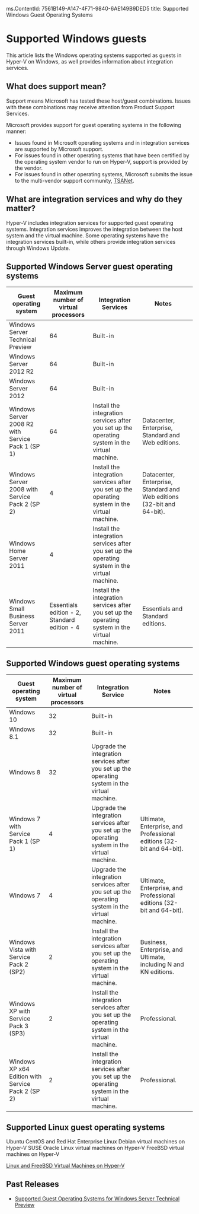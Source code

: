 ms.ContentId: 7561B149-A147-4F71-9840-6AE149B9DED5
title: Supported Windows Guest Operating Systems


# Supported Windows guests
This article lists the Windows operating systems supported as guests in Hyper-V on Windows, as well provides information about integration services. 


## What does support mean? 
Support means Microsoft has tested these host/guest combinations.  Issues with these combinations may receive attention from Product Support Services.
 
Microsoft provides support for guest operating systems in the following manner:
* Issues found in Microsoft operating systems and in integration services are supported by Microsoft support.
* For issues found in other operating systems that have been certified by the operating system vendor to run on Hyper-V, support is provided by the vendor.
* For issues found in other operating systems, Microsoft submits the issue to the multi-vendor support community, [TSANet](http://www.tsanet.org/).
<!-- links to support stuff-->

## What are integration services and why do they matter?
Hyper-V includes integration services for supported guest operating systems.  Integration services improves the integration between the host system and the virtual machine. Some operating systems have the integration services built-in, while others provide integration services through Windows Update.

## Supported Windows Server guest operating systems

 |  Guest operating system  |  Maximum number of virtual processors  |  Integration Services  |  Notes  | 	 | 
 | ----- | ----- | ----- | ----- | ----- |
 |  Windows Server Technical Preview | 64 | Built-in |    | 	 | 
 |  Windows Server 2012 R2 | 64 | Built-in |    | 	 | 
 |  Windows Server 2012 | 64 | Built-in |     | 	 | 
 |  Windows Server 2008 R2 with Service Pack 1 (SP 1) | 64 | Install the integration services after you set up the operating system in the virtual machine. | Datacenter, Enterprise, Standard and Web editions.  | 	 | 
 |  Windows Server 2008 with Service Pack 2 (SP 2) | 4 | Install the integration services after you set up the operating system in the virtual machine. | Datacenter, Enterprise, Standard and Web editions (32-bit and 64-bit).  | 	 | 
 |  Windows Home Server 2011 | 4 | Install the integration services after you set up the operating system in the virtual machine. |     | 	 | 
 |  Windows Small Business Server 2011  |  Essentials edition - 2, Standard edition - 4  |  Install the integration services after you set up the operating system in the virtual machine.  |  Essentials and Standard editions.  | 		 | 
 
 
## Supported Windows guest operating systems

 |  Guest operating system |  Maximum number of virtual processors |  Integration Service  |  Notes  | 	|
 | ----- | ----- | ----- | ----- | ----- |
 | Windows 10 | 32 | Built-in |  | 	|
 | Windows 8.1 | 32 | Built-in |  | 	|
 | Windows 8 | 32 | Upgrade the integration services after you set up the operating system in the virtual machine. |  | 	|
 | Windows 7 with Service Pack 1 (SP 1) | 4 | Upgrade the integration services after you set up the operating system in the virtual machine. | Ultimate, Enterprise, and Professional editions (32-bit and 64-bit). | 	|
 | Windows 7 | 4 | Upgrade the integration services after you set up the operating system in the virtual machine. | Ultimate, Enterprise, and Professional editions (32-bit and 64-bit). | 	|
 | Windows Vista with Service Pack 2 (SP2) | 2 | Install the integration services after you set up the operating system in the virtual machine. | Business, Enterprise, and Ultimate, including N and KN editions. |  	|
 | Windows XP with Service Pack 3 (SP3) | 2 | Install the integration services after you set up the operating system in the virtual machine. | Professional. |  	|
 | Windows XP x64 Edition with Service Pack 2 (SP 2) | 2 | Install the integration services after you set up the operating system in the virtual machine. | Professional. | 	|
 

## Supported Linux guest operating systems

Ubuntu 
CentOS and Red Hat Enterprise Linux
Debian virtual machines on Hyper-V 
SUSE
Oracle Linux virtual machines on Hyper-V 
FreeBSD virtual machines on Hyper-V 

[Linux and FreeBSD Virtual Machines on Hyper-V](https://technet.microsoft.com/library/dn531030.aspx)

## Past Releases
* [Supported Guest Operating Systems for Windows Server Technical Preview](https://technet.microsoft.com/en-US/library/mt126119.aspx)
